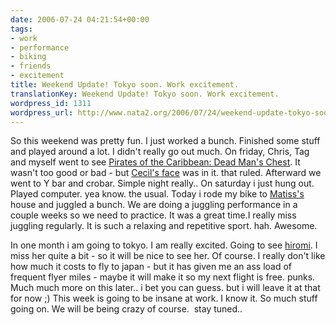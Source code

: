 ```yaml
---
date: 2006-07-24 04:21:54+00:00
tags:
- work
- performance
- biking
- friends
- excitement
title: Weekend Update! Tokyo soon. Work excitement.
translationKey: Weekend Update! Tokyo soon. Work excitement.
wordpress_id: 1311
wordpress_url: http://www.nata2.org/2006/07/24/weekend-update-tokyo-soon-work-excitement/
---
```


So this weekend was pretty fun. I just worked a bunch. Finished some stuff and played around a lot. I didn't really go out much. On friday, Chris, Tag and myself went to see <a href="http://imdb.com/title/tt0383574/">Pirates of the Caribbean: Dead Man's Chest</a>. It wasn't too good or bad - but <a href="http://imdb.com/name/nm1742061/">Cecil's face</a> was in it. that ruled. Afterward we went to Y bar and crobar. Simple night really.. On saturday i just hung out. Played computer. yea know. the usual. Today i rode my bike to <a href="http://www.therats.org">Matiss's</a> house and juggled a bunch. We are doing a juggling performance in a couple weeks so we need to practice. It was a great time.I really miss juggling regularly. It is such a relaxing and repetitive sport. hah. Awesome.

In one month i am going to tokyo. I am really excited. Going to see <a href="http://www.hirominakazawa.com">hiromi</a>. I miss her quite a bit - so it will be nice to see her. Of course. I really don't like how much it costs to fly to japan - but it has given me an ass load of frequent flyer miles - maybe it will make it so my next flight is free. punks. Much much more on this later.. i bet you can guess. but i will leave it at that for now ;)
This week is going to be insane at work. I know it. So much stuff going on. We will be being crazy of course.  stay tuned..